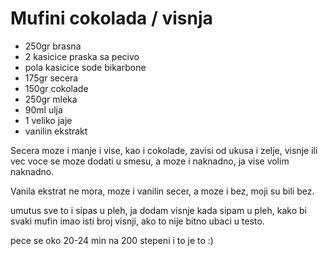 # Mufini cokolada / visnja

- 250gr brasna
- 2 kasicice praska sa pecivo
- pola kasicice sode bikarbone
- 175gr secera
- 150gr cokolade
- 250gr mleka
- 90ml ulja
- 1 veliko jaje
- vanilin ekstrakt


Secera moze i manje i vise, kao i cokolade, zavisi od ukusa i zelje,
visnje ili vec voce se moze dodati u smesu, a moze i naknadno, ja vise
volim naknadno.

Vanila ekstrat ne mora, moze i vanilin secer, a moze i bez, moji su bili
bez.



umutus sve to i sipas u pleh, ja dodam visnje kada sipam u pleh, kako bi
svaki mufin imao isti broj visnji, ako to nije bitno ubaci u testo.

pece se oko 20-24 min na 200 stepeni i to je to :)

